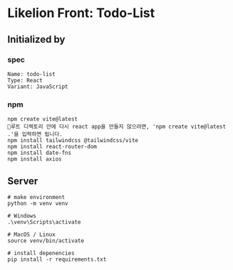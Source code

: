 # Likelion Front: Todo-List

## Initialized by

### **spec**

```
Name: todo-list
Type: React
Variant: JavaScript
```

### **npm**

```
npm create vite@latest
📌루트 디렉토리 안에 다시 react app을 만들지 않으려면, 'npm create vite@latest .'을 입력하면 됩니다.
npm install tailwindcss @tailwindcss/vite
npm install react-router-dom
npm install date-fns
npm install axios
```

## Server

```
# make environment
python -m venv venv

# Windows
.\venv\Scripts\activate

# MacOS / Linux
source venv/bin/activate

# install depenencies
pip install -r requirements.txt
```

